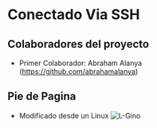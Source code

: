 # Conectado Via SSH

## Colaboradores del proyecto
- Primer Colaborador: Abraham Alanya (https://github.com/abrahamalanya)

## Pie de Pagina

* Modificado desde un Linux
![L-Gino](https://img2.freepng.es/20180526/jai/kisspng-linux-tux-computer-icons-5b09f4805ac578.4336051515273790723718.jpg)
